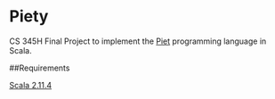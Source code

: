 Piety
=====

CS 345H Final Project to implement the [Piet](http://en.wikipedia.org/wiki/Esoteric_programming_language#Piet) programming language in Scala.

##Requirements

[Scala 2.11.4](http://www.scala-lang.org/download/)
